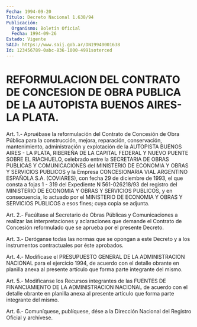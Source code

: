 ```yaml
---
Fecha: 1994-09-20
Título: Decreto Nacional 1.638/94
Publicación:
  Organismo: Boletín Oficial
  Fecha: 1994-09-26
Estado: Vigente
SAIJ: https://www.saij.gob.ar/DN19940001638
Id: 123456789-0abc-836-1000-4991soterced
---
```

# REFORMULACION DEL CONTRATO DE CONCESION DE OBRA PUBLICA DE LA AUTOPISTA BUENOS AIRES-LA PLATA.

<a id="1"></a>
Art.  1.- Apruébase la reformulación del Contrato de Concesión de  Obra  Pública    para   la  construcción,  mejora,  reparación, conservación, mantenimiento,  administración  y  explotación  de la AUTOPISTA  BUENOS  AIRES - LA PLATA, RIBEREÑA DE LA CAPITAL FEDERAL Y NUEVO PUENTE SOBRE  EL  RIACHUELO,  celebrado entre la SECRETARIA DE OBRAS PUBLICAS Y COMUNICACIONES del  MINISTERIO  DE  ECONOMIA  Y OBRAS   Y  SERVICIOS  PUBLICOS  y  la  Empresa  CONCESIONARIA  VIAL ARGENTINO  ESPAÑOLA  S.A.  (COVIARES), con fecha 29 de diciembre de 1993, el que consta a fojas  1 - 319 del Expediente N 561-026218/93 del    registro del MINISTERIO DE  ECONOMIA  Y  OBRAS  Y  SERVICIOS PUBLICOS,  y  en  consecuencia,  lo  actuado  por  el MINISTERIO DE ECONOMIA Y OBRAS Y SERVICIOS PUBLICOS a esos fines;  cuya  copia se adjunta.

<a id="2"></a>
Art. 2.- Facúltase al Secretario de Obras Públicas y Comunicaciones  a  realizar las interpretaciones y aclaraciones que demande el Contrato  de Concesión reformulado que se aprueba por el presente Decreto.

<a id="3"></a>
Art.  3.-  Deróganse  todas  las  normas que se opongan a este Decreto  y  a los instrumentos contractuales  por  éste  aprobados.

<a id="4"></a>
Art. 4.- Modifícase el PRESUPUESTO GENERAL DE LA ADMINISTRACION NACIONAL  para el ejercicio 1994, de acuerdo con el detalle obrante en planilla  anexa  al presente artículo que forma parte integrante del mismo.

<a id="5"></a>
Art. 5.- Modifícanse los Recursos integrantes de las FUENTES DE FINANCIAMIENTO  DE  LA  ADMINISTRACION  NACIONAL  de acuerdo con el detalle  obrante en planilla anexa al presente artículo  que  forma parte integrante del mismo.

<a id="6"></a>
Art. 6.- Comuníquese, publíquese, dése a la Dirección Nacional del Registro Oficial y archívese.